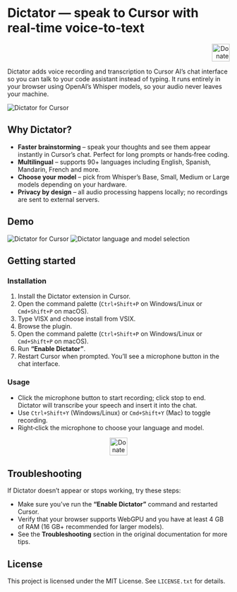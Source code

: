 # Dictator — speak to Cursor with real‑time voice‑to‑text

<p align="right">
<!--<a href="https://www.buymeacoffee.com/echosys" target="_blank"><img src="https://cdn.buymeacoffee.com/buttons/v2/default-blue.png" alt="Buy Me A Coffee" height="40 !mportant"></a>-->
<a href="https://www.paypal.com/donate/?hosted_button_id=QTFKNZEVZDBGY" target="_blank"><img src="https://img.shields.io/badge/Donate-PayPal-blue.svg" alt="Donate via PayPal" height="40 !mportant"></a>
</p>

Dictator adds voice recording and transcription to Cursor AI’s chat interface so you can talk to your code assistant instead of typing. It runs entirely in your browser using OpenAI’s Whisper models, so your audio never leaves your machine.

![Dictator for Cursor](https://echosys.dev/images/others/dictator_social_preview.png)

## Why Dictator?

- **Faster brainstorming** – speak your thoughts and see them appear instantly in Cursor’s chat. Perfect for long prompts or hands‑free coding.
- **Multilingual** – supports 90+ languages including English, Spanish, Mandarin, French and more.
- **Choose your model** – pick from Whisper’s Base, Small, Medium or Large models depending on your hardware.
- **Privacy by design** – all audio processing happens locally; no recordings are sent to external servers.

## Demo

![Dictator for Cursor](https://echosys.dev/images/others/Dictator1.png)
![Dictator language and model selection](https://echosys.dev/images/others/Dictator2.png)

## Getting started

### Installation

1. Install the Dictator extension in Cursor.
2. Open the command palette (`Ctrl+Shift+P` on Windows/Linux or `Cmd+Shift+P` on macOS).
3. Type VISX and choose install from VSIX.
4. Browse the plugin.
5. Open the command palette (`Ctrl+Shift+P` on Windows/Linux or `Cmd+Shift+P` on macOS).
6. Run **“Enable Dictator”**.
7. Restart Cursor when prompted. You’ll see a microphone button in the chat interface.

### Usage

- Click the microphone button to start recording; click stop to end. Dictator will transcribe your speech and insert it into the chat.
- Use `Ctrl+Shift+Y` (Windows/Linux) or `Cmd+Shift+Y` (Mac) to toggle recording.
- Right‑click the microphone to choose your language and model.

<p align="center">
<!--<a href="https://www.buymeacoffee.com/echosys" target="_blank"><img src="https://cdn.buymeacoffee.com/buttons/v2/default-blue.png" alt="Buy Me A Coffee" height="40 !mportant"></a>-->
<a href="https://www.paypal.com/donate/?hosted_button_id=QTFKNZEVZDBGY" target="_blank"><img src="https://img.shields.io/badge/Donate-PayPal-blue.svg" alt="Donate via PayPal" height="40 !mportant"></a>
</p>


## Troubleshooting

If Dictator doesn’t appear or stops working, try these steps:

- Make sure you’ve run the **“Enable Dictator”** command and restarted Cursor.
- Verify that your browser supports WebGPU and you have at least 4 GB of RAM (16 GB+ recommended for larger models).
- See the **Troubleshooting** section in the original documentation for more tips.

## License

This project is licensed under the MIT License. See `LICENSE.txt` for details.

